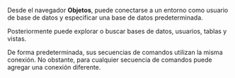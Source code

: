 Desde el navegador **Objetos**, puede conectarse a un entorno como usuario de base de datos y especificar una base de datos predeterminada.

Posteriormente puede explorar o buscar bases de datos, usuarios, tablas y vistas.

De forma predeterminada, sus secuencias de comandos utilizan la misma conexión. No obstante, para cualquier secuencia de comandos puede agregar una conexión diferente.

